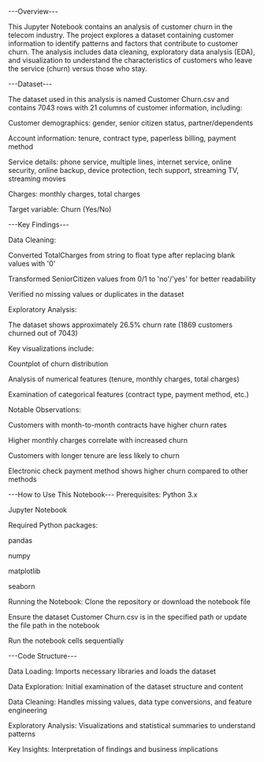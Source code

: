 ---Overview---

This Jupyter Notebook contains an analysis of customer churn in the telecom industry. The project explores a dataset containing customer information to identify patterns and factors that contribute to customer churn. The analysis includes data cleaning, exploratory data analysis (EDA), and visualization to understand the characteristics of customers who leave the service (churn) versus those who stay.

---Dataset---

The dataset used in this analysis is named Customer Churn.csv and contains 7043 rows with 21 columns of customer information, including:

Customer demographics: gender, senior citizen status, partner/dependents

Account information: tenure, contract type, paperless billing, payment method

Service details: phone service, multiple lines, internet service, online security, online backup, device protection, tech support, streaming TV, streaming movies

Charges: monthly charges, total charges

Target variable: Churn (Yes/No)


---Key Findings---

Data Cleaning:

Converted TotalCharges from string to float type after replacing blank values with '0'

Transformed SeniorCitizen values from 0/1 to 'no'/'yes' for better readability

Verified no missing values or duplicates in the dataset

Exploratory Analysis:

The dataset shows approximately 26.5% churn rate (1869 customers churned out of 7043)

Key visualizations include:

Countplot of churn distribution

Analysis of numerical features (tenure, monthly charges, total charges)

Examination of categorical features (contract type, payment method, etc.)

Notable Observations:

Customers with month-to-month contracts have higher churn rates

Higher monthly charges correlate with increased churn

Customers with longer tenure are less likely to churn

Electronic check payment method shows higher churn compared to other methods

---How to Use This Notebook---
Prerequisites:
Python 3.x

Jupyter Notebook

Required Python packages:

pandas

numpy

matplotlib

seaborn

Running the Notebook: 
Clone the repository or download the notebook file

Ensure the dataset Customer Churn.csv is in the specified path or update the file path in the notebook

Run the notebook cells sequentially

---Code Structure---

Data Loading: Imports necessary libraries and loads the dataset

Data Exploration: Initial examination of the dataset structure and content

Data Cleaning: Handles missing values, data type conversions, and feature engineering

Exploratory Analysis: Visualizations and statistical summaries to understand patterns

Key Insights: Interpretation of findings and business implications
